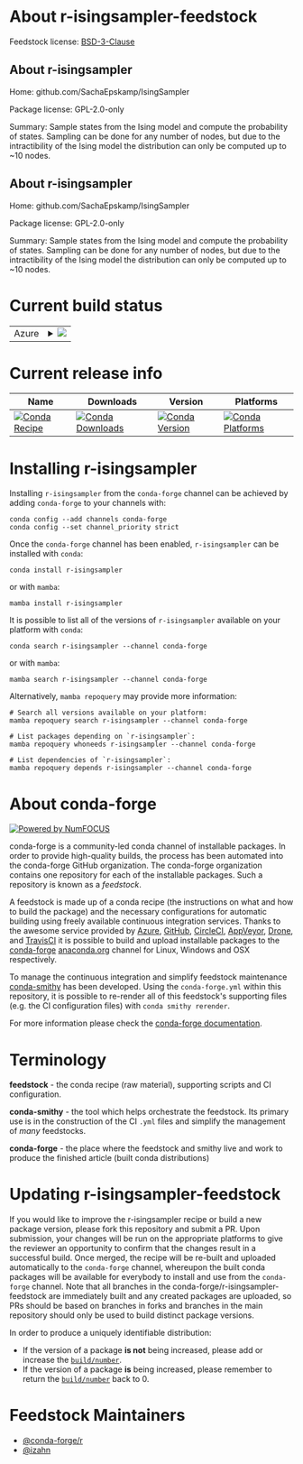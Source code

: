 About r-isingsampler-feedstock
==============================

Feedstock license: [BSD-3-Clause](https://github.com/conda-forge/r-isingsampler-feedstock/blob/main/LICENSE.txt)


About r-isingsampler
--------------------

Home: github.com/SachaEpskamp/IsingSampler

Package license: GPL-2.0-only

Summary: Sample states from the Ising model and compute the probability of states. Sampling can be done for any number of nodes, but due to the intractibility of the Ising model the distribution can only be computed up to ~10 nodes.

About r-isingsampler
--------------------

Home: github.com/SachaEpskamp/IsingSampler

Package license: GPL-2.0-only

Summary: Sample states from the Ising model and compute the probability of states. Sampling can be done for any number of nodes, but due to the intractibility of the Ising model the distribution can only be computed up to ~10 nodes.

Current build status
====================


<table>
    
  <tr>
    <td>Azure</td>
    <td>
      <details>
        <summary>
          <a href="https://dev.azure.com/conda-forge/feedstock-builds/_build/latest?definitionId=13383&branchName=main">
            <img src="https://dev.azure.com/conda-forge/feedstock-builds/_apis/build/status/r-isingsampler-feedstock?branchName=main">
          </a>
        </summary>
        <table>
          <thead><tr><th>Variant</th><th>Status</th></tr></thead>
          <tbody><tr>
              <td>linux_64_r_base4.4</td>
              <td>
                <a href="https://dev.azure.com/conda-forge/feedstock-builds/_build/latest?definitionId=13383&branchName=main">
                  <img src="https://dev.azure.com/conda-forge/feedstock-builds/_apis/build/status/r-isingsampler-feedstock?branchName=main&jobName=linux&configuration=linux%20linux_64_r_base4.4" alt="variant">
                </a>
              </td>
            </tr><tr>
              <td>linux_64_r_base4.5</td>
              <td>
                <a href="https://dev.azure.com/conda-forge/feedstock-builds/_build/latest?definitionId=13383&branchName=main">
                  <img src="https://dev.azure.com/conda-forge/feedstock-builds/_apis/build/status/r-isingsampler-feedstock?branchName=main&jobName=linux&configuration=linux%20linux_64_r_base4.5" alt="variant">
                </a>
              </td>
            </tr><tr>
              <td>osx_64_r_base4.4</td>
              <td>
                <a href="https://dev.azure.com/conda-forge/feedstock-builds/_build/latest?definitionId=13383&branchName=main">
                  <img src="https://dev.azure.com/conda-forge/feedstock-builds/_apis/build/status/r-isingsampler-feedstock?branchName=main&jobName=osx&configuration=osx%20osx_64_r_base4.4" alt="variant">
                </a>
              </td>
            </tr><tr>
              <td>osx_64_r_base4.5</td>
              <td>
                <a href="https://dev.azure.com/conda-forge/feedstock-builds/_build/latest?definitionId=13383&branchName=main">
                  <img src="https://dev.azure.com/conda-forge/feedstock-builds/_apis/build/status/r-isingsampler-feedstock?branchName=main&jobName=osx&configuration=osx%20osx_64_r_base4.5" alt="variant">
                </a>
              </td>
            </tr><tr>
              <td>win_64_r_base4.4</td>
              <td>
                <a href="https://dev.azure.com/conda-forge/feedstock-builds/_build/latest?definitionId=13383&branchName=main">
                  <img src="https://dev.azure.com/conda-forge/feedstock-builds/_apis/build/status/r-isingsampler-feedstock?branchName=main&jobName=win&configuration=win%20win_64_r_base4.4" alt="variant">
                </a>
              </td>
            </tr><tr>
              <td>win_64_r_base4.5</td>
              <td>
                <a href="https://dev.azure.com/conda-forge/feedstock-builds/_build/latest?definitionId=13383&branchName=main">
                  <img src="https://dev.azure.com/conda-forge/feedstock-builds/_apis/build/status/r-isingsampler-feedstock?branchName=main&jobName=win&configuration=win%20win_64_r_base4.5" alt="variant">
                </a>
              </td>
            </tr>
          </tbody>
        </table>
      </details>
    </td>
  </tr>
</table>

Current release info
====================

| Name | Downloads | Version | Platforms |
| --- | --- | --- | --- |
| [![Conda Recipe](https://img.shields.io/badge/recipe-r--isingsampler-green.svg)](https://anaconda.org/conda-forge/r-isingsampler) | [![Conda Downloads](https://img.shields.io/conda/dn/conda-forge/r-isingsampler.svg)](https://anaconda.org/conda-forge/r-isingsampler) | [![Conda Version](https://img.shields.io/conda/vn/conda-forge/r-isingsampler.svg)](https://anaconda.org/conda-forge/r-isingsampler) | [![Conda Platforms](https://img.shields.io/conda/pn/conda-forge/r-isingsampler.svg)](https://anaconda.org/conda-forge/r-isingsampler) |

Installing r-isingsampler
=========================

Installing `r-isingsampler` from the `conda-forge` channel can be achieved by adding `conda-forge` to your channels with:

```
conda config --add channels conda-forge
conda config --set channel_priority strict
```

Once the `conda-forge` channel has been enabled, `r-isingsampler` can be installed with `conda`:

```
conda install r-isingsampler
```

or with `mamba`:

```
mamba install r-isingsampler
```

It is possible to list all of the versions of `r-isingsampler` available on your platform with `conda`:

```
conda search r-isingsampler --channel conda-forge
```

or with `mamba`:

```
mamba search r-isingsampler --channel conda-forge
```

Alternatively, `mamba repoquery` may provide more information:

```
# Search all versions available on your platform:
mamba repoquery search r-isingsampler --channel conda-forge

# List packages depending on `r-isingsampler`:
mamba repoquery whoneeds r-isingsampler --channel conda-forge

# List dependencies of `r-isingsampler`:
mamba repoquery depends r-isingsampler --channel conda-forge
```


About conda-forge
=================

[![Powered by
NumFOCUS](https://img.shields.io/badge/powered%20by-NumFOCUS-orange.svg?style=flat&colorA=E1523D&colorB=007D8A)](https://numfocus.org)

conda-forge is a community-led conda channel of installable packages.
In order to provide high-quality builds, the process has been automated into the
conda-forge GitHub organization. The conda-forge organization contains one repository
for each of the installable packages. Such a repository is known as a *feedstock*.

A feedstock is made up of a conda recipe (the instructions on what and how to build
the package) and the necessary configurations for automatic building using freely
available continuous integration services. Thanks to the awesome service provided by
[Azure](https://azure.microsoft.com/en-us/services/devops/), [GitHub](https://github.com/),
[CircleCI](https://circleci.com/), [AppVeyor](https://www.appveyor.com/),
[Drone](https://cloud.drone.io/welcome), and [TravisCI](https://travis-ci.com/)
it is possible to build and upload installable packages to the
[conda-forge](https://anaconda.org/conda-forge) [anaconda.org](https://anaconda.org/)
channel for Linux, Windows and OSX respectively.

To manage the continuous integration and simplify feedstock maintenance
[conda-smithy](https://github.com/conda-forge/conda-smithy) has been developed.
Using the ``conda-forge.yml`` within this repository, it is possible to re-render all of
this feedstock's supporting files (e.g. the CI configuration files) with ``conda smithy rerender``.

For more information please check the [conda-forge documentation](https://conda-forge.org/docs/).

Terminology
===========

**feedstock** - the conda recipe (raw material), supporting scripts and CI configuration.

**conda-smithy** - the tool which helps orchestrate the feedstock.
                   Its primary use is in the construction of the CI ``.yml`` files
                   and simplify the management of *many* feedstocks.

**conda-forge** - the place where the feedstock and smithy live and work to
                  produce the finished article (built conda distributions)


Updating r-isingsampler-feedstock
=================================

If you would like to improve the r-isingsampler recipe or build a new
package version, please fork this repository and submit a PR. Upon submission,
your changes will be run on the appropriate platforms to give the reviewer an
opportunity to confirm that the changes result in a successful build. Once
merged, the recipe will be re-built and uploaded automatically to the
`conda-forge` channel, whereupon the built conda packages will be available for
everybody to install and use from the `conda-forge` channel.
Note that all branches in the conda-forge/r-isingsampler-feedstock are
immediately built and any created packages are uploaded, so PRs should be based
on branches in forks and branches in the main repository should only be used to
build distinct package versions.

In order to produce a uniquely identifiable distribution:
 * If the version of a package **is not** being increased, please add or increase
   the [``build/number``](https://docs.conda.io/projects/conda-build/en/latest/resources/define-metadata.html#build-number-and-string).
 * If the version of a package **is** being increased, please remember to return
   the [``build/number``](https://docs.conda.io/projects/conda-build/en/latest/resources/define-metadata.html#build-number-and-string)
   back to 0.

Feedstock Maintainers
=====================

* [@conda-forge/r](https://github.com/orgs/conda-forge/teams/r/)
* [@izahn](https://github.com/izahn/)

